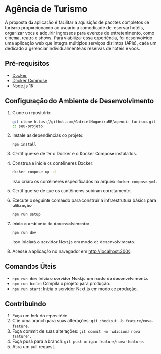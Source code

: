 # Agência de Turismo

A proposta da aplicação é facilitar a aquisição de pacotes completos de
turismo proporcionando ao usuário a comodidade de reservar hotéis, organizar
voos e adquirir ingressos para eventos de entretenimento, como cinema, teatro
e shows. Para viabilizar essa experiência, foi desenvolvido uma aplicação web
que integra múltiplos serviços distintos (APIs), cada um dedicado a gerenciar
individualmente as reservas de hotéis e voos.

## Pré-requisitos

- [Docker](https://www.docker.com/)
- [Docker Compose](https://docs.docker.com/compose/)
- Node.js 18

## Configuração do Ambiente de Desenvolvimento

1. Clone o repositório:

   ```bash
   git clone https://github.com/GabrielNogueiraBR/agencia-turismo.git
   cd seu-projeto
   ```

2. Instale as dependências do projeto:

   ```bash
   npm install
   ```

3. Certifique-se de ter o Docker e o Docker Compose instalados.

4. Construa e inicie os contêineres Docker:

   ```bash
   docker-compose up -d
   ```

   Isso criará os contêineres especificados no arquivo `docker-compose.yml`.

5. Certifique-se de que os contêineres subiram corretamente.

6. Execute o seguinte comando para construir a infraestrutura básica para utilização:

   ```bash
   npm run setup
   ```

7. Inicie o ambiente de desenvolvimento:

   ```bash
   npm run dev
   ```

   Isso iniciará o servidor Next.js em modo de desenvolvimento.

8. Acesse a aplicação no navegador em [http://localhost:3000](http://localhost:3000).

## Comandos Úteis

- `npm run dev`: Inicia o servidor Next.js em modo de desenvolvimento.
- `npm run build`: Compila o projeto para produção.
- `npm run start`: Inicia o servidor Next.js em modo de produção.

## Contribuindo

1. Faça um fork do repositório.
2. Crie uma branch para suas alterações: `git checkout -b feature/nova-feature`.
3. Faça commit de suas alterações: `git commit -m 'Adiciona nova feature'`.
4. Faça push para a branch: `git push origin feature/nova-feature`.
5. Abra um pull request.
